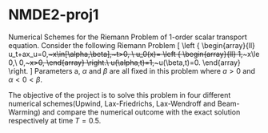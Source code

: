 # NMDE2-proj1
Numerical Schemes for the Riemann Problem of 1-order scalar transport equation.
Consider the following Riemann Problem
        \[ \left \{ 
            \begin{array}{ll}
                u_t+ax_u=0,~~~x\in[\alpha,\beta],~t>0, \\ 
                u_0(x)= 
                \left \{
                    \begin{array}{ll}
                        1,~~~x\le 0,\\
                        0,~~~x>0,
                    \end{array}
                \right.\\ 
                u(\alpha,t)=1,~~~u(\beta,t)=0.
            \end{array}
        \right.  \]
        Parameters a, $\alpha$ and $\beta$ are all fixed in this problem 
        where $a>0$ and $\alpha<0<\beta$.

The objective of the project is to solve this problem in four 
different numerical schemes(Upwind, Lax-Friedrichs, Lax-Wendroff 
and Beam-Warming) and compare the numerical outcome 
with the exact solution respectively at time $T=0.5$.   
